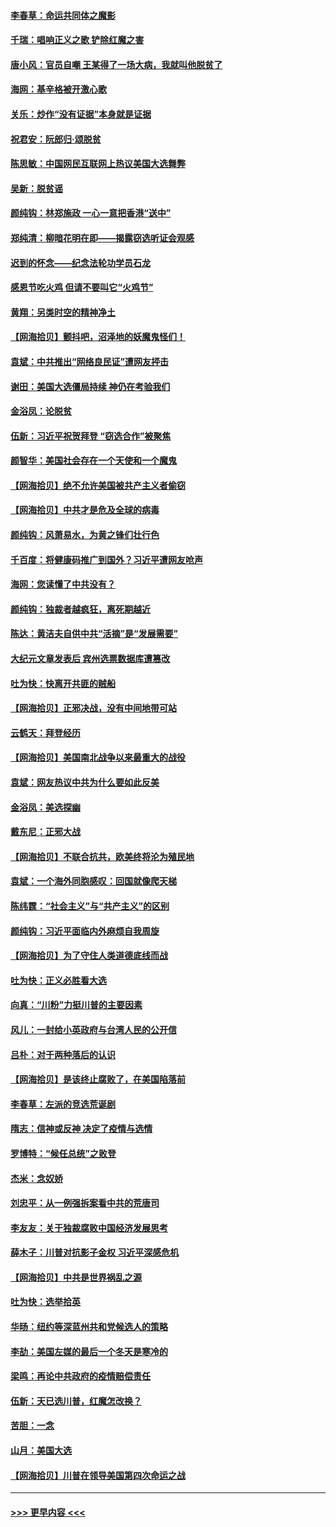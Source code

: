 #### [李春草：命运共同体之魔影](../pages/nsc993/n12585026.md?t=12011102) 
#### [千瑞：唱响正义之歌 铲除红魔之害](../pages/nsc993/n12585002.md?t=12011102) 
#### [唐小风：官员自嘲 王某得了一场大病，我就叫他脱贫了](../pages/nsc993/n12584981.md?t=12011102) 
#### [海网：基辛格被开激心歌](../pages/nsc993/n12584946.md?t=12011102) 
#### [关乐：炒作“没有证据”本身就是证据](../pages/nsc993/n12583146.md?t=12011102) 
#### [祝君安：阮郎归‧颂脱贫](../pages/nsc993/n12583119.md?t=12011102) 
#### [陈思敏：中国网民互联网上热议美国大选舞弊](../pages/nsc993/n12582845.md?t=12011102) 
#### [吴新：脱贫谣](../pages/nsc993/n12580839.md?t=12011102) 
#### [颜纯钩：林郑施政 一心一意把香港“送中”](../pages/nsc993/n12580805.md?t=12011102) 
#### [郑纯清：柳暗花明在即——揭露窃选听证会观感](../pages/nsc993/n12580795.md?t=12011102) 
#### [迟到的怀念——纪念法轮功学员石龙](../pages/nsc993/n12580245.md?t=12011102) 
#### [感恩节吃火鸡  但请不要叫它“火鸡节”](../pages/nsc993/n12580252.md?t=12011102) 
#### [黄翔：另类时空的精神净土](../pages/nsc993/n12578638.md?t=12011102) 
#### [【网海拾贝】颤抖吧，沼泽地的妖魔鬼怪们！](../pages/nsc993/n12578552.md?t=12011102) 
#### [袁斌：中共推出“网络良民证”遭网友抨击](../pages/nsc993/n12578511.md?t=12011102) 
#### [谢田：美国大选僵局持续 神仍在考验我们](../pages/nsc993/n12577432.md?t=12011102) 
#### [金浴凤：论脱贫](../pages/nsc993/n12576386.md?t=12011102) 
#### [伍新：习近平祝贺拜登 “窃选合作”被聚焦](../pages/nsc993/n12576358.md?t=12011102) 
#### [颜智华：美国社会存在一个天使和一个魔鬼](../pages/nsc993/n12574299.md?t=12011102) 
#### [【网海拾贝】绝不允许美国被共产主义者偷窃](../pages/nsc993/n12573396.md?t=12011102) 
#### [【网海拾贝】中共才是危及全球的病毒](../pages/nsc993/n12571204.md?t=12011102) 
#### [颜纯钩：风萧易水，为黄之锋们壮行色](../pages/nsc993/n12571487.md?t=12011102) 
#### [千百度：将健康码推广到国外？习近平遭网友呛声](../pages/nsc993/n12570808.md?t=12011102) 
#### [海网：您读懂了中共没有？](../pages/nsc993/n12570487.md?t=12011102) 
#### [颜纯钩：独裁者越疯狂，离死期越近](../pages/nsc993/n12569055.md?t=12011102) 
#### [陈达：黄洁夫自供中共“活摘”是“发展需要”](../pages/nsc993/n12568541.md?t=12011102) 
#### [大纪元文章发表后 宾州选票数据库遭篡改](../pages/nsc993/n12568105.md?t=12011102) 
#### [吐为快：快离开共匪的贼船](../pages/nsc993/n12568462.md?t=12011102) 
#### [【网海拾贝】正邪决战，没有中间地带可站](../pages/nsc993/n12568439.md?t=12011102) 
#### [云鹤天：拜登经历](../pages/nsc993/n12567294.md?t=12011102) 
#### [【网海拾贝】美国南北战争以来最重大的战役](../pages/nsc993/n12567247.md?t=12011102) 
#### [袁斌：网友热议中共为什么要如此反美](../pages/nsc993/n12567162.md?t=12011102) 
#### [金浴凤：美选探幽](../pages/nsc993/n12567147.md?t=12011102) 
#### [戴东尼：正邪大战](../pages/nsc993/n12567033.md?t=12011102) 
#### [【网海拾贝】不联合抗共，欧美终将沦为殖民地](../pages/nsc993/n12565068.md?t=12011102) 
#### [袁斌：一个海外同胞感叹：回国就像爬天梯](../pages/nsc993/n12564986.md?t=12011102) 
#### [陈纬霆：“社会主义”与“共产主义”的区别](../pages/nsc993/n12562417.md?t=12011102) 
#### [颜纯钩：习近平面临内外麻烦自我周旋](../pages/nsc993/n12563356.md?t=12011102) 
#### [【网海拾贝】为了守住人类道德底线而战](../pages/nsc993/n12562542.md?t=12011102) 
#### [吐为快：正义必胜看大选](../pages/nsc993/n12561967.md?t=12011102) 
#### [向真：“川粉”力挺川普的主要因素](../pages/nsc993/n12560774.md?t=12011102) 
#### [风儿：一封给小英政府与台湾人民的公开信](../pages/nsc993/n12560581.md?t=12011102) 
#### [吕朴：对于两种落后的认识](../pages/nsc993/n12560492.md?t=12011102) 
#### [【网海拾贝】是该终止腐败了，在美国陷落前](../pages/nsc993/n12559936.md?t=12011102) 
#### [李春草：左派的竞选荒诞剧](../pages/nsc993/n12558380.md?t=12011102) 
#### [隋志：信神或反神 决定了疫情与选情](../pages/nsc993/n12558255.md?t=12011102) 
#### [罗博特：“候任总统”之败登](../pages/nsc993/n12558189.md?t=12011102) 
#### [杰米：念奴娇](../pages/nsc993/n12558174.md?t=12011102) 
#### [刘忠平：从一例强拆案看中共的荒唐司](../pages/nsc993/n12558036.md?t=12011102) 
#### [李友友：关于独裁腐败中国经济发展思考](../pages/nsc993/n12558004.md?t=12011102) 
#### [薛木子：川普对抗影子金权 习近平深感危机](../pages/nsc993/n12557342.md?t=12011102) 
#### [【网海拾贝】中共是世界祸乱之源](../pages/nsc993/n12555353.md?t=12011102) 
#### [吐为快：选举拾英](../pages/nsc993/n12555041.md?t=12011102) 
#### [华旸：纽约等深蓝州共和党候选人的策略](../pages/nsc993/n12554309.md?t=12011102) 
#### [李劼：美国左媒的最后一个冬天是寒冷的](../pages/nsc993/n12552947.md?t=12011102) 
#### [梁鸣：再论中共政府的疫情赔偿责任](../pages/nsc993/n12553012.md?t=12011102) 
#### [伍新：天已选川普，红魔怎改换？](../pages/nsc993/n12552970.md?t=12011102) 
#### [苦胆：一念](../pages/nsc993/n12552957.md?t=12011102) 
#### [山月：美国大选](../pages/nsc993/n12552446.md?t=12011102) 
#### [【网海拾贝】川普在领导美国第四次命运之战](../pages/nsc993/n12551973.md?t=12011102) 

----
#### [ >>> 更早内容 <<< ](../indexes/nsc993-earlier.md)
